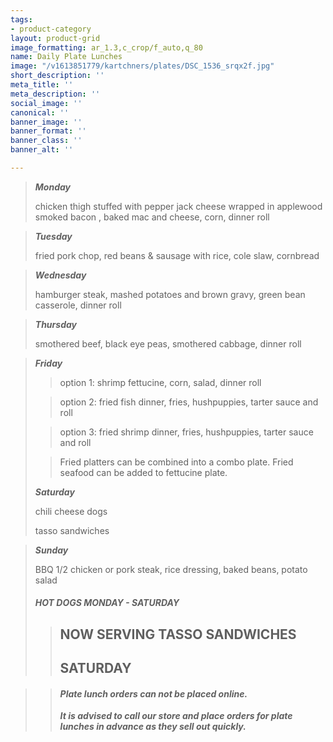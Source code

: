 ```yaml
---
tags:
- product-category
layout: product-grid
image_formatting: ar_1.3,c_crop/f_auto,q_80
name: Daily Plate Lunches
image: "/v1613851779/kartchners/plates/DSC_1536_srqx2f.jpg"
short_description: ''
meta_title: ''
meta_description: ''
social_image: ''
canonical: ''
banner_image: ''
banner_format: ''
banner_class: ''
banner_alt: ''

---
```

> **_Monday_**
>
> chicken thigh stuffed with pepper jack cheese wrapped in applewood smoked bacon , baked mac and cheese, corn, dinner roll

> **_Tuesday_**
>
> fried pork chop, red beans & sausage with rice, cole slaw, cornbread

> **_Wednesday_**
>
> hamburger steak, mashed potatoes and brown gravy, green bean casserole, dinner roll

> **_Thursday_**
>
> smothered beef, black eye peas, smothered cabbage, dinner roll

> **_Friday_**
>
> > option 1: shrimp fettucine, corn, salad, dinner roll
>
> > option 2: fried fish dinner, fries, hushpuppies, tarter sauce and roll
>
> > option 3: fried shrimp dinner, fries, hushpuppies, tarter sauce and roll
>
> > Fried platters can be combined into a combo plate. Fried seafood can be added to fettucine plate.
>
> **_Saturday_**
>
> chili cheese dogs
>
> tasso sandwiches

> **_Sunday_**
>
> BBQ 1/2 chicken or pork steak, rice dressing, baked beans, potato salad
>
> ##### HOT DOGS MONDAY - SATURDAY
>
> > ## NOW SERVING TASSO SANDWICHES
> >
> > ## SATURDAY

> > #### **_Plate lunch orders can not be placed online._**
> >
> > **_It is advised to call our store and place orders for plate lunches in advance as they sell out quickly._**